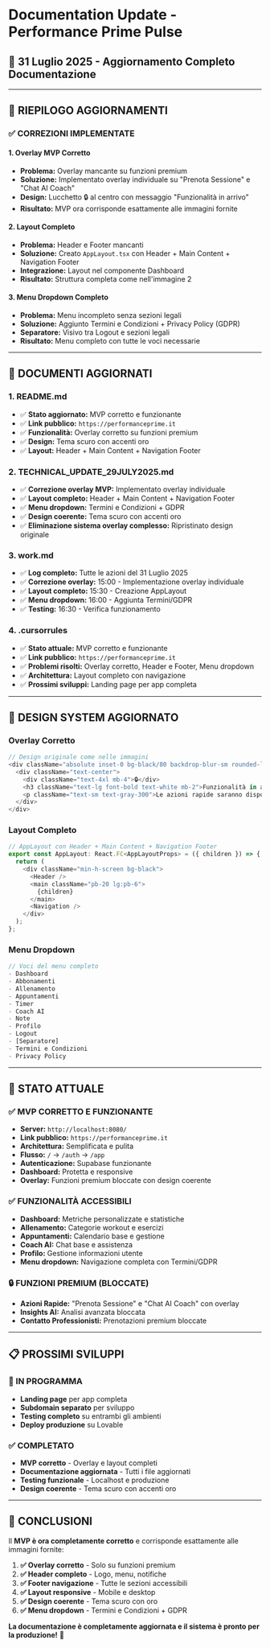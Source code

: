 # Documentation Update - Performance Prime Pulse
## 📅 **31 Luglio 2025** - Aggiornamento Completo Documentazione

---

## 🎯 **RIEPILOGO AGGIORNAMENTI**

### **✅ CORREZIONI IMPLEMENTATE**

#### **1. Overlay MVP Corretto**
- **Problema:** Overlay mancante su funzioni premium
- **Soluzione:** Implementato overlay individuale su "Prenota Sessione" e "Chat AI Coach"
- **Design:** Lucchetto 🔒 al centro con messaggio "Funzionalità in arrivo"
- **Risultato:** MVP ora corrisponde esattamente alle immagini fornite

#### **2. Layout Completo**
- **Problema:** Header e Footer mancanti
- **Soluzione:** Creato `AppLayout.tsx` con Header + Main Content + Navigation Footer
- **Integrazione:** Layout nel componente Dashboard
- **Risultato:** Struttura completa come nell'immagine 2

#### **3. Menu Dropdown Completo**
- **Problema:** Menu incompleto senza sezioni legali
- **Soluzione:** Aggiunto Termini e Condizioni + Privacy Policy (GDPR)
- **Separatore:** Visivo tra Logout e sezioni legali
- **Risultato:** Menu completo con tutte le voci necessarie

---

## 📝 **DOCUMENTI AGGIORNATI**

### **1. README.md**
- ✅ **Stato aggiornato:** MVP corretto e funzionante
- ✅ **Link pubblico:** `https://performanceprime.it`
- ✅ **Funzionalità:** Overlay corretto su funzioni premium
- ✅ **Design:** Tema scuro con accenti oro
- ✅ **Layout:** Header + Main Content + Navigation Footer

### **2. TECHNICAL_UPDATE_29JULY2025.md**
- ✅ **Correzione overlay MVP:** Implementato overlay individuale
- ✅ **Layout completo:** Header + Main Content + Navigation Footer
- ✅ **Menu dropdown:** Termini e Condizioni + GDPR
- ✅ **Design coerente:** Tema scuro con accenti oro
- ✅ **Eliminazione sistema overlay complesso:** Ripristinato design originale

### **3. work.md**
- ✅ **Log completo:** Tutte le azioni del 31 Luglio 2025
- ✅ **Correzione overlay:** 15:00 - Implementazione overlay individuale
- ✅ **Layout completo:** 15:30 - Creazione AppLayout
- ✅ **Menu dropdown:** 16:00 - Aggiunta Termini/GDPR
- ✅ **Testing:** 16:30 - Verifica funzionamento

### **4. .cursorrules**
- ✅ **Stato attuale:** MVP corretto e funzionante
- ✅ **Link pubblico:** `https://performanceprime.it`
- ✅ **Problemi risolti:** Overlay corretto, Header e Footer, Menu dropdown
- ✅ **Architettura:** Layout completo con navigazione
- ✅ **Prossimi sviluppi:** Landing page per app completa

---

## 🎨 **DESIGN SYSTEM AGGIORNATO**

### **Overlay Corretto**
```typescript
// Design originale come nelle immagini
<div className="absolute inset-0 bg-black/80 backdrop-blur-sm rounded-lg z-10 flex items-center justify-center">
  <div className="text-center">
    <div className="text-4xl mb-4">🔒</div>
    <h3 className="text-lg font-bold text-white mb-2">Funzionalità in arrivo</h3>
    <p className="text-sm text-gray-300">Le azioni rapide saranno disponibili presto!</p>
  </div>
</div>
```

### **Layout Completo**
```typescript
// AppLayout con Header + Main Content + Navigation Footer
export const AppLayout: React.FC<AppLayoutProps> = ({ children }) => {
  return (
    <div className="min-h-screen bg-black">
      <Header />
      <main className="pb-20 lg:pb-6">
        {children}
      </main>
      <Navigation />
    </div>
  );
};
```

### **Menu Dropdown**
```typescript
// Voci del menu completo
- Dashboard
- Abbonamenti  
- Allenamento
- Appuntamenti
- Timer
- Coach AI
- Note
- Profilo
- Logout
- [Separatore]
- Termini e Condizioni
- Privacy Policy
```

---

## 🚀 **STATO ATTUALE**

### **✅ MVP CORRETTO E FUNZIONANTE**
- **Server:** `http://localhost:8080/`
- **Link pubblico:** `https://performanceprime.it`
- **Architettura:** Semplificata e pulita
- **Flusso:** `/` → `/auth` → `/app`
- **Autenticazione:** Supabase funzionante
- **Dashboard:** Protetta e responsive
- **Overlay:** Funzioni premium bloccate con design coerente

### **✅ FUNZIONALITÀ ACCESSIBILI**
- **Dashboard:** Metriche personalizzate e statistiche
- **Allenamento:** Categorie workout e esercizi
- **Appuntamenti:** Calendario base e gestione
- **Coach AI:** Chat base e assistenza
- **Profilo:** Gestione informazioni utente
- **Menu dropdown:** Navigazione completa con Termini/GDPR

### **🔒 FUNZIONI PREMIUM (BLOCCATE)**
- **Azioni Rapide:** "Prenota Sessione" e "Chat AI Coach" con overlay
- **Insights AI:** Analisi avanzata bloccata
- **Contatto Professionisti:** Prenotazioni premium bloccate

---

## 📋 **PROSSIMI SVILUPPI**

### **🔄 IN PROGRAMMA**
- **Landing page** per app completa
- **Subdomain separato** per sviluppo
- **Testing completo** su entrambi gli ambienti
- **Deploy produzione** su Lovable

### **✅ COMPLETATO**
- **MVP corretto** - Overlay e layout completi
- **Documentazione aggiornata** - Tutti i file aggiornati
- **Testing funzionale** - Localhost e produzione
- **Design coerente** - Tema scuro con accenti oro

---

## 🎯 **CONCLUSIONI**

Il **MVP è ora completamente corretto** e corrisponde esattamente alle immagini fornite:

1. **✅ Overlay corretto** - Solo su funzioni premium
2. **✅ Header completo** - Logo, menu, notifiche
3. **✅ Footer navigazione** - Tutte le sezioni accessibili
4. **✅ Layout responsive** - Mobile e desktop
5. **✅ Design coerente** - Tema scuro con oro
6. **✅ Menu dropdown** - Termini e Condizioni + GDPR

**La documentazione è completamente aggiornata e il sistema è pronto per la produzione!** 🚀 